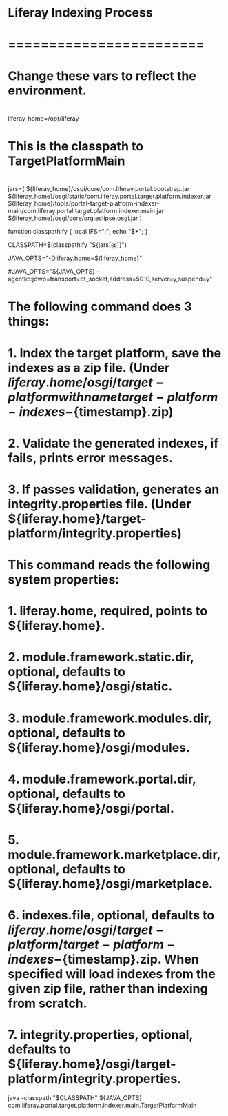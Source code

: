 #
# Liferay Indexing Process
# ========================
#

#
# Change these vars to reflect the environment.
#

liferay_home=/opt/liferay

#
# This is the classpath to TargetPlatformMain
#
jars=(
	${liferay_home}/osgi/core/com.liferay.portal.bootstrap.jar
	${liferay_home}/osgi/static/com.liferay.portal.target.platform.indexer.jar
	${liferay_home}/tools/portal-target-platform-indexer-main/com.liferay.portal.target.platform.indexer.main.jar
	${liferay_home}/osgi/core/org.eclipse.osgi.jar
)

function classpathify { local IFS=":"; echo "$*"; }

CLASSPATH=$(classpathify "${jars[@]}")

JAVA_OPTS="-Dliferay.home=${liferay_home}"

#JAVA_OPTS="${JAVA_OPTS} -agentlib:jdwp=transport=dt_socket,address=5010,server=y,suspend=y"

#
# The following command does 3 things:
# 1. Index the target platform, save the indexes as a zip file. (Under ${liferay.home}/osgi/target-platform with name target-platform-indexes-${timestamp}.zip)
# 2. Validate the generated indexes, if fails, prints error messages.
# 3. If passes validation, generates an integrity.properties file. (Under ${liferay.home}/target-platform/integrity.properties)
#
# This command reads the following system properties:
# 1. liferay.home, required, points to ${liferay.home}.
# 2. module.framework.static.dir, optional, defaults to ${liferay.home}/osgi/static.
# 3. module.framework.modules.dir, optional, defaults to ${liferay.home}/osgi/modules.
# 4. module.framework.portal.dir, optional, defaults to ${liferay.home}/osgi/portal.
# 5. module.framework.marketplace.dir, optional, defaults to ${liferay.home}/osgi/marketplace.
# 6. indexes.file, optional, defaults to ${liferay.home}/osgi/target-platform/target-platform-indexes-${timestamp}.zip. When specified will load indexes from the given zip file, rather than indexing from scratch.
# 7. integrity.properties, optional, defaults to ${liferay.home}/osgi/target-platform/integrity.properties.

java -classpath "$CLASSPATH" ${JAVA_OPTS} \
	com.liferay.portal.target.platform.indexer.main.TargetPlatformMain